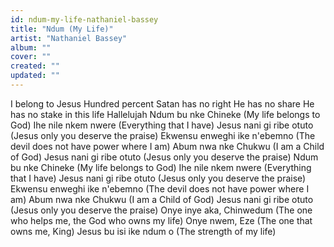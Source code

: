 ```yaml
---
id: ndum-my-life-nathaniel-bassey
title: "Ndum (My Life)"
artist: "Nathaniel Bassey"
album: ""
cover: ""
created: ""
updated: ""
---
```


I belong to Jesus
Hundred percent
Satan has no right
He has no share
He has no stake in this life
Hallelujah
Ndum bu nke Chineke (My life belongs to God)
Ihe nile nkem nwere (Everything that I have)
Jesus nani gi ribe otuto (Jesus only you deserve the praise)
Ekwensu enweghi ike n'ebemno (The devil does not have power whеre I am)
Abum nwa nke Chukwu (I am a Child of God)
Jesus nani gi ribе otuto (Jesus only you deserve the praise)
Ndum bu nke Chineke (My life belongs to God)
Ihe nile nkem nwere (Everything that I have)
Jesus nani gi ribe otuto (Jesus only you deserve the praise)
Ekwensu enweghi ike n'ebemno (The devil does not have power where I am)
Abum nwa nke Chukwu (I am a Child of God)
Jesus nani gi ribe otuto (Jesus only you deserve the praise)
Onye inye aka, Chinwedum
(The one who helps me, the God who owns my life)
Onye nwem, Eze
(The one that owns me, King)
Jesus bu isi ike ndum o (The strength of my life)